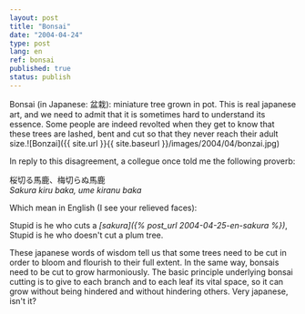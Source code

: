 ```yaml
---
layout: post
title: "Bonsai"
date: "2004-04-24"
type: post
lang: en
ref: bonsai
published: true
status: publish
---
```




Bonsai (in Japanese: 盆栽): miniature tree grown in pot. This is real japanese art, and we need to admit that it is sometimes hard to understand its essence. Some people are indeed revolted when they get to know that these trees are lashed, bent and cut so that they never reach their adult size.![Bonzai]({{ site.url }}{{ site.baseurl }}/images/2004/04/bonzai.jpg)

In reply to this disagreement, a collegue once told me the following proverb:

桜切る馬鹿、梅切らぬ馬鹿  
_Sakura kiru baka, ume kiranu baka_

Which mean in English (I see your relieved faces):

Stupid is he who cuts a _[sakura]({% post_url 2004-04-25-en-sakura %})_,  
Stupid is he who doesn't cut a plum tree.

These japanese words of wisdom tell us that some trees need to be cut in order to bloom and flourish to their full extent. In the same way, bonsais need to be cut to grow harmoniously. The basic principle underlying bonsai cutting is to give to each branch and to each leaf its vital space, so it can grow without being hindered and without hindering others. Very japanese, isn't it?


